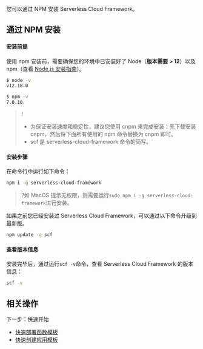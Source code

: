 
您可以通过 NPM 安装 Serverless Cloud Framework。




[](id:npm)
## 通过 NPM 安装
#### 安装前提
使用 npm 安装前，需要确保您的环境中已安装好了 Node（**版本需要 > 12**）以及 npm（查看 [Node.js 安装指南](https://nodejs.org/zh-cn/download/)）。
```sh
$ node -v
v12.18.0

$ npm -v
7.0.10
```

>!
>- 为保证安装速度和稳定性，建议您使用 cnpm 来完成安装：先下载安装 cnpm，然后将下面所有使用的 npm 命令替换为 cnpm 即可。
>- scf 是 serverless-cloud-framework 命令的简写。

#### 安装步骤

在命令行中运行如下命令：
```sh
npm i -g serverless-cloud-framework
```
>?如 MacOS 提示无权限，则需要运行`sudo npm i -g serverless-cloud-framework`进行安装。

如果之前您已经安装过 Serverless Cloud Framework，可以通过以下命令升级到最新版。
```sh
npm update -g scf
```

#### 查看版本信息
安装完毕后，通过运行`scf -v`命令，查看 Serverless Cloud Framework 的版本信息：
```sh
scf -v
```


[](id:binary)
## 相关操作
下一步：快速开始
 - [快速部署函数模板](https://cloud.tencent.com/document/product/1154/50938)
 - [快速创建应用模板](https://cloud.tencent.com/document/product/1154/50933)

